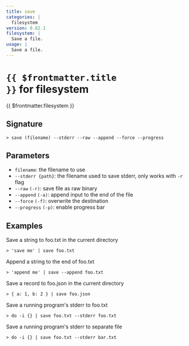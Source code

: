 ```yaml
---
title: save
categories: |
  filesystem
version: 0.82.1
filesystem: |
  Save a file.
usage: |
  Save a file.
---
```


# <code>{{ $frontmatter.title }}</code> for filesystem

<div class='command-title'>{{ $frontmatter.filesystem }}</div>

## Signature

```> save (filename) --stderr --raw --append --force --progress```

## Parameters

 -  `filename`: the filename to use
 -  `--stderr {path}`: the filename used to save stderr, only works with `-r` flag
 -  `--raw` `(-r)`: save file as raw binary
 -  `--append` `(-a)`: append input to the end of the file
 -  `--force` `(-f)`: overwrite the destination
 -  `--progress` `(-p)`: enable progress bar

## Examples

Save a string to foo.txt in the current directory
```shell
> 'save me' | save foo.txt

```

Append a string to the end of foo.txt
```shell
> 'append me' | save --append foo.txt

```

Save a record to foo.json in the current directory
```shell
> { a: 1, b: 2 } | save foo.json

```

Save a running program's stderr to foo.txt
```shell
> do -i {} | save foo.txt --stderr foo.txt

```

Save a running program's stderr to separate file
```shell
> do -i {} | save foo.txt --stderr bar.txt

```
